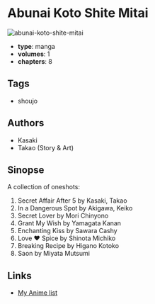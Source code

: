 # Abunai Koto Shite Mitai

![abunai-koto-shite-mitai](https://cdn.myanimelist.net/images/manga/2/20974.jpg)

-   **type**: manga
-   **volumes**: 1
-   **chapters**: 8

## Tags

-   shoujo

## Authors

-   Kasaki
-   Takao (Story & Art)

## Sinopse

A collection of oneshots:

1. Secret Affair After 5 by Kasaki, Takao
2. In a Dangerous Spot by Akigawa, Keiko
3. Secret Lover by Mori Chinyono
4. Grant My Wish by Yamagata Kanan
5. Enchanting Kiss by Sawara Cashy
6. Love ♥ Spice by Shinota Michiko
7. Breaking Recipe by Higano Kotoko
8. Saon by Miyata Mutsumi

## Links

-   [My Anime list](https://myanimelist.net/manga/6826/Abunai_Koto_Shite_Mitai)
